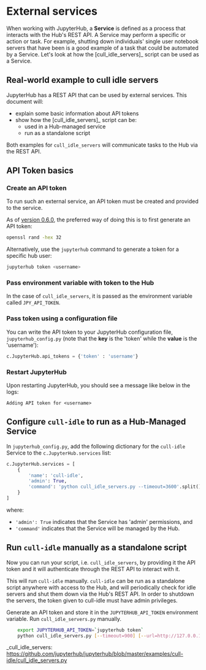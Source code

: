 # External services

When working with JupyterHub, a **Service** is defined as a process
that interacts with the Hub's REST API. A Service may perform a specific
or action or task. For example, shutting down individuals' single user
notebook servers that have been is a good example of a task that could
be automated by a Service. Let's look at how the [cull_idle_servers]_
script can be used as a Service.

## Real-world example to cull idle servers

JupyterHub has a REST API that can be used by external services. This
document will:

- explain some basic information about API tokens
- show how the [cull_idle_servers]_ script can be:
    - used in a Hub-managed service
    - run as a standalone script

Both examples for `cull_idle_servers` will communicate tasks to the
Hub via the REST API.

## API Token basics

### Create an API token

To run such an external service, an API token must be created and
provided to the service.

As of [version 0.6.0](./changelog.html), the preferred way of doing this
is to first generate an API token:

```bash
openssl rand -hex 32
```

Alternatively, use the `jupyterhub` command to generate a token
for a specific hub user:

```bash
jupyterhub token <username>
```

### Pass environment variable with token to the Hub

In the case of `cull_idle_servers`, it is passed as the environment
variable called `JPY_API_TOKEN`.

### Pass token using a configuration file

You can write the API token to your JupyterHub
configuration file, `jupyterhub_config.py` (note that
the **key** is the 'token' while the **value** is the 'username'):

```python
c.JupyterHub.api_tokens = {'token' : 'username'}
```

### Restart JupyterHub

Upon restarting JupyterHub, you should see a message like below in the
logs:

```
Adding API token for <username>
```


## Configure `cull-idle` to run as a Hub-Managed Service

In `jupyterhub_config.py`, add the following dictionary for the
`cull-idle` Service to the `c.JupyterHub.services` list:

```python
c.JupyterHub.services = [
    {
        'name': 'cull-idle',
        'admin': True,
        'command': 'python cull_idle_servers.py --timeout=3600'.split(),
    }
]
```

where:

- `'admin': True` indicates that the Service has 'admin' permissions, and
- `'command'` indicates that the Service will be managed by the Hub.

## Run `cull-idle` manually as a standalone script

Now you can run your script, i.e. `cull_idle_servers`, by providing it
the API token and it will authenticate through the REST API to
interact with it.

This will run `cull-idle` manually. `cull-idle` can be run as a standalone
script anywhere with access to the Hub, and will periodically check for idle
servers and shut them down via the Hub's REST API. In order to shutdown the
servers, the token given to cull-idle must have admin privileges.

Generate an API token and store it in the `JUPYTERHUB_API_TOKEN` environment
variable. Run `cull_idle_servers.py` manually.

```bash
    export JUPYTERHUB_API_TOKEN=`jupyterhub token`
    python cull_idle_servers.py [--timeout=900] [--url=http://127.0.0.1:8081/hub/api]
```



_cull_idle_servers: https://github.com/jupyterhub/jupyterhub/blob/master/examples/cull-idle/cull_idle_servers.py